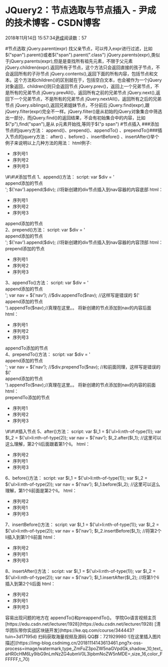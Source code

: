 
# JQuery2：节点选取与节点插入 - 尹成的技术博客 - CSDN博客

2018年11月14日 15:57:34[尹成](https://me.csdn.net/yincheng01)阅读数：57


\#节点选取
jQuery.parent(expr)
找父亲节点，可以传入expr进行过滤，比如$("span").parent()或者$("span").parent(".class")
jQuery.parents(expr),类似于jQuery.parents(expr),但是是查找所有祖先元素，不限于父元素
jQuery.children(expr).返回所有子节点，这个方法只会返回直接的孩子节点，不会返回所有的子孙节点
jQuery.contents(),返回下面的所有内容，包括节点和文本。这个方法和children()的区别就在于，包括空白文本，也会被作为一个jQuery对象返回，children()则只会返回节点
jQuery.prev()，返回上一个兄弟节点，不是所有的兄弟节点
jQuery.prevAll()，返回所有之前的兄弟节点
jQuery.next(),返回下一个兄弟节点，不是所有的兄弟节点
jQuery.nextAll()，返回所有之后的兄弟节点
jQuery.siblings(),返回兄弟姐妹节点，不分前后
jQuery.find(expr),跟jQuery.filter(expr)完全不一样。jQuery.filter()是从初始的jQuery对象集合中筛选出一部分，而jQuery.find()的返回结果，不会有初始集合中的内容，比如$("p"),find("span"),是从 p元素开始找,等同于$("p span")
\#节点插入
\#\#\#添加节点的jquery方法：
append()、prepend()、appendTo() 、prependTo()\#\#\#插入节点的jquery方法：
after() 、before() 、insertBefore() 、insertAfter()举个例子来说明以上几种方法的用法：
html例子:
<nav>
    <ul>
        <li>序列号1</li>
        <li>序列号2</li>
        <li>序列号3</li>
    </ul>
</nav>\#\#\#添加节点
1、append()方法：
script:
var $div = '<div>append添加的节点</div>';
$('nav').append($div); //将新创建的div节点插入到nav容器的内容底部
html：
<nav>
    <ul>
        <li>序列号1</li>
        <li>序列号2</li>
        <li>序列号3</li>
    </ul>
    <div>append添加的节点</div>
</nav>2、prepend()方法：
script:
var $div = '<div>append添加的节点</div>';
$('nav').append($div); //将新创建的div节点插入到nav容器的内容顶部
html：
<nav>
    <div>prepend添加的节点</div>
    <ul>
        <li>序列号1</li>
        <li>序列号2</li>
        <li>序列号3</li>
    </ul>
</nav>3、appendTo()方法：
script:
var $div = '<div>append添加的节点</div>';
var nav = $('nav');
//$div.appendTo($nav);  //这样写是错误的
$('<div>append添加的节点</div>').appendTo($nav);//真理在这里。。  将新创建的节点添加到nav的内容后面
html：
<nav>
    <ul>
        <li>序列号1</li>
        <li>序列号2</li>
        <li>序列号3</li>
    </ul>
    <div>appendTo添加的节点</div>
</nav>4、prependTo()方法：
script:
var $div = '<div>append添加的节点</div>';
var nav = $('nav');
//$div.prependTo($nav);  //和前面同理，这样写是错误的 
$('<div>append添加的节点</div>').appendTo($nav);//真理在这里。。  将新创建的节点添加到nav的内容的前面
html：
<nav>
    <div>prependTo添加的节点</div>
    <ul>
        <li>序列号1</li>
        <li>序列号2</li>
        <li>序列号3</li>
    </ul>
</nav>\#\#\#插入节点
5、after()方法：
script:
var $l_1 = $('ul>li:nth-of-type(1));
var $l_2 = $('ul>li:nth-of-type(2)); 
var nav = $('nav');
$l_2.after($l_1);  //这里可以这么理解，第2个li后面跟着第1个li。
html：
<nav>
    <ul>
        <li>序列号2</li>
        <li>序列号1</li>
        <li>序列号3</li>
    </ul>
</nav>6、before()方法：
script:
var $l_1 = $('ul>li:nth-of-type(1));
var $l_2 = $('ul>li:nth-of-type(2)); 
var nav = $('nav');
$l_1.before($l_2);  //这里可以这么理解，第1个li前面是第2个li。
html：
<nav>
    <ul>
        <li>序列号2</li>
        <li>序列号1</li>
        <li>序列号3</li>
    </ul>
</nav>7、insertBefore()方法：
script:
var $l_1 = $('ul>li:nth-of-type(1));
var $l_2 = $('ul>li:nth-of-type(2)); 
var nav = $('nav');
$l_2.insertBefore($l_1);  //将第2个li插入到第1个li前面
html：
<nav>
    <ul>
        <li>序列号2</li>
        <li>序列号1</li>
        <li>序列号3</li>
    </ul>
</nav>8、insertAfter()方法：
script:
var $l_1 = $('ul>li:nth-of-type(1));
var $l_2 = $('ul>li:nth-of-type(2)); 
var nav = $('nav');
$l_1.insertAfter($l_2);  //将第1个li插入到第2个li后面
html：
<nav>
    <ul>
        <li>序列号2</li>
        <li>序列号1</li>
        <li>序列号3</li>
    </ul>
</nav>容易出现问题的地方在 appendTo()和preappendTo()。
学院Go语言视频主页
[https://edu.csdn.net/lecturer/1928](https://edu.csdn.net/lecturer/1928)
[清华团队带你实战区块链开发](https://ke.qq.com/course/344443?tuin=3d17195d)
扫码获取海量视频及源码   QQ群：721929980
![在这里插入图片描述](https://img-blog.csdnimg.cn/20181114143613461.png?x-oss-process=image/watermark,type_ZmFuZ3poZW5naGVpdGk,shadow_10,text_aHR0cHM6Ly9ibG9nLmNzZG4ubmV0L3lpbmNoZW5nMDE=,size_16,color_FFFFFF,t_70)

